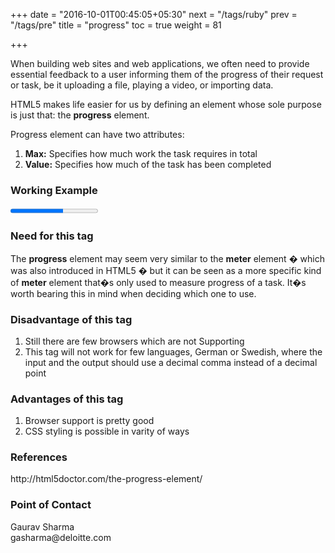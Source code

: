 +++
date = "2016-10-01T00:45:05+05:30"
next = "/tags/ruby"
prev = "/tags/pre"
title = "progress"
toc = true
weight = 81

+++

When building web sites and web applications, we often need to provide essential feedback to a user informing them of the progress of their request or task, be it uploading a file, playing a video, or importing data.

HTML5 makes life easier for us by defining an element whose sole purpose is just that: the <b>progress</b> element.

Progress element can have two attributes:
<ol>
  <li><b>Max:</b> Specifies how much work the task requires in total</li>
  <li><b>Value:</b> Specifies how much of the task has been completed</li>
</ol>

<h3>Working Example</h3>
    <progress value="60" max="100"></progress>

<h3>Need for this tag</h3>
The <b>progress</b> element may seem very similar to the <b>meter</b> element � which was also introduced in HTML5 � but it can be seen as a more specific kind of <b>meter</b> element that�s only used to measure progress of a task. It�s worth bearing this in mind when deciding which one to use.   

<h3>Disadvantage of this tag</h3>
<ol>
  <li>Still there are few browsers which are not Supporting</li>
  <li>This tag will not work for few languages, German or Swedish, where the input and the output should use a decimal comma instead of a decimal point</li>
</ol>

<h3>Advantages of this tag</h3>
<ol>
  <li>Browser support is pretty good</li>
  <li>CSS styling is possible in varity of ways</li>
</ol>

<h3>References</h3>
http://html5doctor.com/the-progress-element/

<h3>Point of Contact</h3>
Gaurav Sharma <br>
gasharma@deloitte.com
